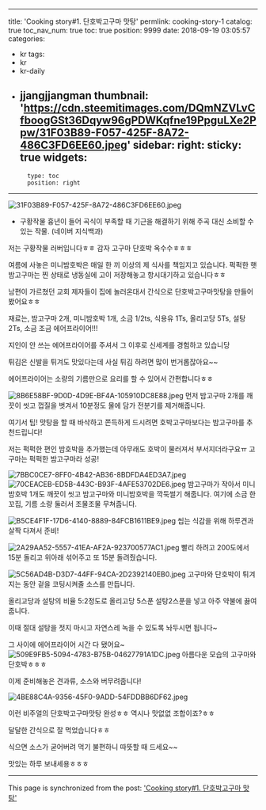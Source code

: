 
---
title: 'Cooking story#1. 단호박고구마 맛탕'
permlink: cooking-story-1
catalog: true
toc_nav_num: true
toc: true
position: 9999
date: 2018-09-19 03:05:57
categories:
- kr
tags:
- kr
- kr-daily
- jjangjjangman
thumbnail: 'https://cdn.steemitimages.com/DQmNZVLvCfboogGSt36Dqyw96gPDWKqfne19PpguLXe2Ppw/31F03B89-F057-425F-8A72-486C3FD6EE60.jpeg'
sidebar:
    right:
        sticky: true
widgets:
    -
        type: toc
        position: right
---


![31F03B89-F057-425F-8A72-486C3FD6EE60.jpeg](https://cdn.steemitimages.com/DQmNZVLvCfboogGSt36Dqyw96gPDWKqfne19PpguLXe2Ppw/31F03B89-F057-425F-8A72-486C3FD6EE60.jpeg)

* 구황작물
흉년이 들어 곡식이 부족할 때 기근을 해결하기 위해 주곡 대신 소비할 수 있는 작물. (네이버 지식백과)

저는 구황작물 러버입니다ㅎㅎ
감자 고구마 단호박 옥수수ㅎㅎㅎ

여름에 사놓은 미니밤호박은 매일 한 끼 이상의
제 식사를 책임지고 있습니다.
퍽퍽한 햇 밤고구마는 찐 상태로 냉동실에
고이 저장해놓고 항시대기하고 있습니다ㅎㅎ

남편이 가르쳤던 교회 제자들이 집에 놀러온대서
간식으로 단호박고구마맛탕을 만들어봤어요ㅎㅎ

재료는,
밤고구마 2개, 미니밤호박 1개, 소금 1/2ts, 
식용유 1Ts, 올리고당 5Ts, 설탕 2Ts, 소금 조금
에어프라이어!!!

지인이 안 쓰는 에어프라이어를 주셔서
그 이후로 신세계를 경험하고 있습니당

튀김은 신발을 튀겨도 맛있다는데 
사실 튀김 하려면 많이 번거롭잖아요~~ 

에어프라이어는 소량의 기름만으로 
요리를 할 수 있어서 간편합니다ㅎㅎ

![8B6E58BF-9D0D-4D9E-BF4A-105910DC8E88.jpeg](https://cdn.steemitimages.com/DQmPZEQELSrELkfcG1gFqZ3bdmLsXyk846bgB63DWPniqof/8B6E58BF-9D0D-4D9E-BF4A-105910DC8E88.jpeg)
먼저 밤고구마 2개를 깨끗이 씻고 껍질을 벗겨서
10분정도 물에 담가 전분기를 제거해줍니다.

여기서 팁!
맛탕을 할 때 바삭하고 쫀득하게 드시려면
호박고구마보다는 밤고구마를 추천드립니다!

저는 퍽퍽한 편인 밤호박을 추가했는데
아무래도 호박이 물러져서 부서지더라구요ㅠ
고구마는 퍽퍽한 밤고구마라 성공!

![7BBC0CE7-8FF0-4B42-AB36-8BDFDA4ED3A7.jpeg](https://cdn.steemitimages.com/DQmT6dtPWwe3agiEZ9oYAdbeMSygh7VKkkbKopBVzKN2eSo/7BBC0CE7-8FF0-4B42-AB36-8BDFDA4ED3A7.jpeg)
![70CEACEB-ED5B-443C-B93F-4AFE53702DE6.jpeg](https://cdn.steemitimages.com/DQmTJDwUxsjpcSbpvLNsnPjN6XCW4bkFmUQtiHghb3iZTes/70CEACEB-ED5B-443C-B93F-4AFE53702DE6.jpeg)
밤고구마가 작아서 미니밤호박 1개도 깨끗이 씻고
밤고구마와 미니밤호박을 깍둑썰기 해줍니다.
여기에 소금 한꼬집, 기름 소량 둘러서
조물조물 무쳐줍니다. 

![B5CE4F1F-17D6-4140-8889-84FCB1611BE9.jpeg](https://cdn.steemitimages.com/DQmdJDcP6qEniwyVVUsoBUq1dFvLyHkyBGKNFfwgD8CGN1X/B5CE4F1F-17D6-4140-8889-84FCB1611BE9.jpeg)
씹는 식감을 위해 하루견과 살짝 다져서 준비!

![2A29AA52-5557-41EA-AF2A-923700577AC1.jpeg](https://cdn.steemitimages.com/DQmfUp6WTC57117BfiT8gWPuGzpAjfWN5Zp8kwdeMYuVZQN/2A29AA52-5557-41EA-AF2A-923700577AC1.jpeg)
빨리 하려고 200도에서 15분 돌리고
위아래 섞어주고 또 15분 돌려줬습니다.

![5C56AD4B-D3D7-44FF-94CA-2D2392140EB0.jpeg](https://cdn.steemitimages.com/DQmWwzNfbQ5hk914WUxxC7EZhu3junTyDMHUPoonsj4kFUT/5C56AD4B-D3D7-44FF-94CA-2D2392140EB0.jpeg)
고구마와 단호박이 튀겨지는 동안
겉을 코팅시켜줄 소스를 만듭니다.

올리고당과 설탕의 비율 5:2정도로
올리고당 5스푼 설탕2스푼을 넣고 
아주 약불에 끓여줍니다.

​이때 절대 설탕을 젓지 마시고
자연스레 녹을 수 있도록 놔두시면 됩니다~

그 사이에 에어프라이어 시간 다 됐어요~
![509E9FB5-5094-4783-B75B-04627791A1DC.jpeg](https://cdn.steemitimages.com/DQma8j6frQsF8dz27sXv3gK1YzbqsjsZKoGPFYDDAByLrEV/509E9FB5-5094-4783-B75B-04627791A1DC.jpeg)
아름다운 모습의 고구마와 단호박ㅎㅎㅎ

이제 준비해놓은 견과류, 소스와 버무려줍니다!

![4BE88C4A-9356-45F0-9ADD-54FDDBB6DF62.jpeg](https://cdn.steemitimages.com/DQmPvae3w2SkePUSfijgybodiYHPaLqpD9dPcq97Monx8Nj/4BE88C4A-9356-45F0-9ADD-54FDDBB6DF62.jpeg)

이런 비주얼의 단호박고구마맛탕 완성ㅎㅎ
역시나 맛없없 조합이죠?ㅎㅎ

달달한 간식으로 잘 먹었습니다ㅎㅎ

식으면 소스가 굳어버려 먹기 불편하니
따뜻할 때 드세요~~

맛있는 하루 보내세용ㅎㅎㅎ

- - -

This page is synchronized from the post: ['Cooking story#1. 단호박고구마 맛탕'](https://steemit.com/@talkative-bk/cooking-story-1)
